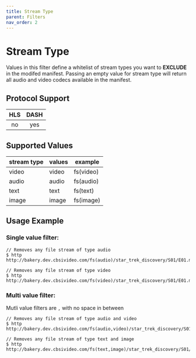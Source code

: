 ```yaml
---
title: Stream Type
parent: Filters
nav_order: 2
---
```


# Stream Type

Values in this filter define a whitelist of stream types you want to **EXCLUDE** in the modifed manifest. Passing an empty value for stream type will return all audio and video codecs available in the manifest.

## Protocol Support

HLS | DASH |
:--:|:----:|
no  | yes  |

## Supported Values

| stream type | values | example   |
|-------------|--------|-----------|
| video       | video  | fs(video) |
| audio       | audio  | fs(audio) |
| text        | text   | fs(text)  |
| image       | image  | fs(image) |

## Usage Example 
### Single value filter:

    // Removes any file stream of type audio
    $ http http://bakery.dev.cbsivideo.com/fs(audio)/star_trek_discovery/S01/E01.mpd

    // Removes any file stream of type video
    $ http http://bakery.dev.cbsivideo.com/fs(video)/star_trek_discovery/S01/E01.mpd

### Multi value filter:
Mutli value filters are `,` with no space in between

    // Removes any file stream of type audio and video
    $ http http://bakery.dev.cbsivideo.com/fs(audio,video)/star_trek_discovery/S01/E01.mpd

    // Removes any file stream of type text and image
    $ http http://bakery.dev.cbsivideo.com/fs(text,image)/star_trek_discovery/S01/E01.mpd

